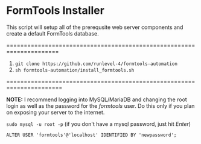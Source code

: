 # FormTools Installer

This script will setup all of the prerequsite web server components and create a default FormTools database.

=====================================================================
1. `git clone https://github.com/runlevel-4/formtools-automation`
2. `sh formtools-automation/install_formtools.sh`

======================================================================

**NOTE:** I recommend logging into MySQL/MariaDB and changing the root login as well as the password for the _formtools_ user.  Do this only if you plan on exposing your server to the internet.

`sudo mysql -u root -p` (if you don't have a mysql password, just hit _Enter_)

`ALTER USER 'formtools'@'localhost' IDENTIFIED BY 'newpassword';`

